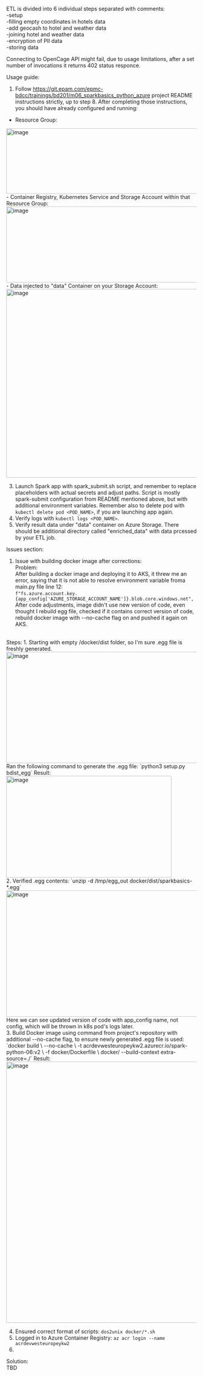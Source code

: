 ETL is divided into 6 individual steps separated with comments:<br>
-setup<br>
-filling empty coordinates in hotels data<br>
-add geocash to hotel and weather data<br>
-joining hotel and weather data<br>
-encryption of PII data<br>
-storing data<br>

Connecting to OpenCage API might fail, due to usage limitations, after a set number of invocations it returns 402 status responce.

Usage guide:
1. Follow https://git.epam.com/epmc-bdcc/trainings/bd201/m06_sparkbasics_python_azure project README instructions strictly, up to step 8. After completing those instructions, you should have already configured and running:
  - Resource Group:
  <img width="782" height="173" alt="image" src="https://github.com/user-attachments/assets/d63fc551-a534-4e15-9171-2477cd9ce982" />
  - Container Registry, Kubernetes Service and Storage Account within that Resource Group:
  <img width="961" height="201" alt="image" src="https://github.com/user-attachments/assets/ffda376b-2fb0-4a5e-b94f-8f76532b088a" />
  - Data injected to "data" Container on your Storage Account:
  <img width="667" height="499" alt="image" src="https://github.com/user-attachments/assets/47e1a7be-18c1-413d-91be-999c7b9a42e3" />

  
3. Launch Spark app with spark_submit.sh script, and remember to replace placeholders with actual secrets and adjust paths. Script is mostly spark-submit configuration from README mentioned above, but with additional environment variables. Remember also to delete pod with `kubectl delete pod <POD_NAME>`, if you are launching app again.
4. Verify logs with `kubectl logs <POD_NAME>`.
5. Verify result data under "data" container on Azure Storage. There should be additional directory called "enriched_data" with data prcessed by your ETL job.

Issues section:<br>
1. Issue with building docker image after corrections:<br>
Problem:<br>
After building a docker image and deploying it to AKS, it threw me an error, saying that it is not able to resolve environment variable froma main.py file line 12:  <br>
`f"fs.azure.account.key.{app_config['AZURE_STORAGE_ACCOUNT_NAME']}.blob.core.windows.net",`<br>
After code adjustments, image didn't use new version of code, even thought I rebuild egg file, checked if it contains correct version of code, rebuild docker image with --no-cache flag on and pushed it again on AKS.
<br>
Steps:
1. Starting with empty /docker/dist folder, so I'm sure .egg file is freshly generated.
<img width="537" height="294" alt="image" src="https://github.com/user-attachments/assets/0c63f7da-c6fa-4428-b01a-345deb0ac97b" />
Ran the following command to generate the .egg file:
`python3 setup.py bdist_egg`
Result:
<img width="437" height="269" alt="image" src="https://github.com/user-attachments/assets/3e603ab8-c330-4af5-80d0-d67e79042541" /> <br>
2. Verified .egg contents:
`unzip -d /tmp/egg_out docker/dist/sparkbasics-*.egg`
<img width="885" height="334" alt="image" src="https://github.com/user-attachments/assets/3732e8ae-ad41-4ba1-991a-7908c34effb7" />
Here we can see updated version of code with app_config name, not config, which will be thrown in k8s pod's logs later. <br>
3. Build Docker image using command from project's repository with additional --no-cache flag, to ensure newly generated .egg file is used:
`docker build \
  --no-cache \
  -t acrdevwesteuropeykw2.azurecr.io/spark-python-06:v2 \
  -f docker/Dockerfile \
  docker/ --build-context extra-source=./`
Result:
<img width="1375" height="691" alt="image" src="https://github.com/user-attachments/assets/92c02be9-28d4-48bd-9ab5-5a0b5cbe4436" />

4. Ensured correct format of scripts:
`dos2unix docker/*.sh`
5. Logged in to Azure Container Registry:
`az acr login --name acrdevwesteuropeykw2`
6.






Solution:<br>
TBD
